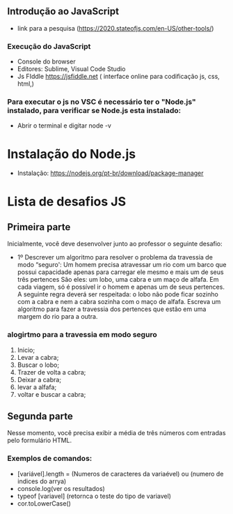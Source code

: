 ## Introdução ao JavaScript
- link para a pesquisa (https://2020.stateofjs.com/en-US/other-tools/)

### Execução do JavaScript
- Console do browser
- Editores: Sublime, Visual Code Studio
- Js FIddle https://jsfiddle.net ( interface online para codificação js, css, html,)
### Para executar o js no VSC é necessário ter o "Node.js" instalado, para verificar se Node.js esta instalado:
- Abrir o terminal e digitar node -v

# Instalação do Node.js
- Instalação: https://nodejs.org/pt-br/download/package-manager  

# Lista de desafios JS

## Primeira parte

Inicialmente, você deve desenvolver junto ao professor o seguinte desafio: 

- 1º Descrever um algoritmo para resolver o problema da travessia de modo “seguro':
Um homem precisa atravessar um rio com um barco que possui capacidade apenas para carregar ele mesmo e mais um de seus três pertences São eles: um lobo, uma cabra e um maço de alfafa. Em cada viagem, só é possível ir o homem e apenas um de seus pertences. A seguinte regra deverá ser respeitada: o lobo não pode ficar sozinho com a cabra e nem a cabra sozinha com o maço de alfafa. Escreva um algoritmo para fazer a travessia dos pertences que estão em uma margem do rio para a outra.

### alogirtmo para a travessia em modo seguro

 1. Inicio;
 2. Levar a cabra;
 3. Buscar o lobo;
 4. Trazer de volta a cabra;
 5. Deixar a cabra;
 6. levar a alfafa;
 7. voltar e buscar a cabra;

## Segunda parte

Nesse momento, você precisa exibir a média de três números com entradas pelo formulário HTML.

### Exemplos de comandos:

- [variável].length = (Numeros de caracteres da variaével) ou (numero de indices do arrya)
- console.log(ver os resultados)
- typeof [variavel] (retornca o teste do tipo de variavel)
- cor.toLowerCase()


